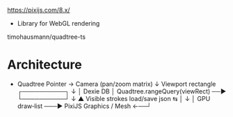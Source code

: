 https://pixijs.com/8.x/
- Library for WebGL rendering

timohausmann/quadtree-ts

# Architecture
- Quadtree Pointer → Camera (pan/zoom matrix)
           ↓
       Viewport rectangle               ┌──────────┐
           ↓                            │ Dexie DB │
Quadtree.rangeQuery(viewRect) ──►       └──────────┘
           ↓                                    ▲
     Visible strokes          load/save json ⇆  │
           ↓                                    │
GPU draw‑list  ───►  PixiJS Graphics / Mesh  ←──┘
